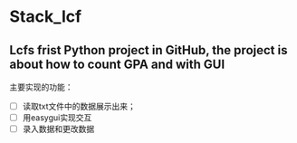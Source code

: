 # Stack_lcf
Lcfs frist Python project in GitHub, the project is about how to count GPA and with GUI
---

主要实现的功能：
- [ ] 读取txt文件中的数据展示出来；
- [ ] 用easygui实现交互
- [ ] 录入数据和更改数据
